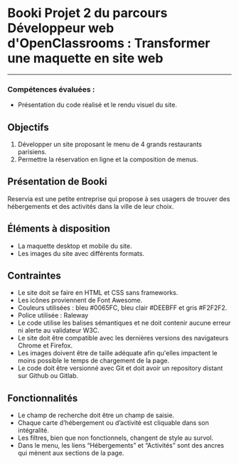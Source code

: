 # Booki Projet 2 du parcours Développeur web d'OpenClassrooms : Transformer une maquette en site web
***
### Compétences évaluées :
* Présentation du code réalisé et le rendu visuel du site.

## Objectifs
1. Développer un site proposant le menu de 4 grands restaurants parisiens.
2. Permettre la réservation en ligne et la composition de menus.

## Présentation de Booki
Reservia est une petite entreprise qui propose à ses usagers de trouver des hébergements et des activités dans la ville de leur choix.

## Éléments à disposition
* La maquette desktop et mobile du site.
* Les images du site avec différents formats.

## Contraintes
* Le site doit se faire en HTML et CSS sans frameworks.
* Les icônes proviennent de Font Awesome.
* Couleurs utilisées : bleu #0065FC, bleu clair #DEEBFF et gris #F2F2F2.
* Police utilisée : Raleway
* Le code utilise les balises sémantiques et ne doit contenir aucune erreur ni alerte au validateur W3C.
* Le site doit être compatible avec les dernières versions des navigateurs Chrome et Firefox.
* Les images doivent être de taille adéquate afin qu'elles impactent le moins possible le temps de chargement de la page.
* Le code doit être versionné avec Git et doit avoir un repository distant sur Github ou Gitlab.

## Fonctionnalités
* Le champ de recherche doit être un champ de saisie.
* Chaque carte d’hébergement ou d’activité est cliquable dans son intégralité.
* Les filtres, bien que non fonctionnels, changent de style au survol.
* Dans le menu, les liens “Hébergements” et “Activités” sont des ancres qui mènent aux sections de la page.